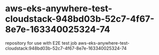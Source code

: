 # aws-eks-anywhere-test-cloudstack-948bd03b-52c7-4f67-8e7e-163340025324-74
repository for use with E2E test job aws-eks-anywhere-test-cloudstack:948bd03b-52c7-4f67-8e7e-163340025324-74
